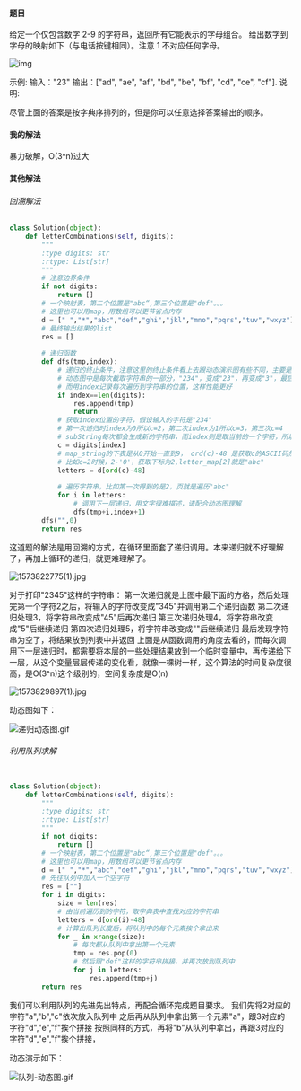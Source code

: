 #### 题目

给定一个仅包含数字 2-9 的字符串，返回所有它能表示的字母组合。
给出数字到字母的映射如下（与电话按键相同）。注意 1 不对应任何字母。

![img](https://assets.leetcode-cn.com/aliyun-lc-upload/original_images/17_telephone_keypad.png)

示例:
输入："23"
输出：["ad", "ae", "af", "bd", "be", "bf", "cd", "ce", "cf"].
说明:

尽管上面的答案是按字典序排列的，但是你可以任意选择答案输出的顺序。

#### 我的解法

暴力破解，O(3^n)过大

#### 其他解法

###### 回溯解法

```python
class Solution(object):
	def letterCombinations(self, digits):
		"""
		:type digits: str
		:rtype: List[str]
		"""
		# 注意边界条件
		if not digits:
			return []
		# 一个映射表，第二个位置是"abc“,第三个位置是"def"。。。
		# 这里也可以用map，用数组可以更节省点内存
		d = [" ","*","abc","def","ghi","jkl","mno","pqrs","tuv","wxyz"]
		# 最终输出结果的list
		res = []
		
		# 递归函数
		def dfs(tmp,index):
			# 递归的终止条件，注意这里的终止条件看上去跟动态演示图有些不同，主要是做了点优化
			# 动态图中是每次截取字符串的一部分，"234"，变成"23"，再变成"3"，最后变成""，这样性能不佳
			# 而用index记录每次遍历到字符串的位置，这样性能更好
			if index==len(digits):
				res.append(tmp)
				return
			# 获取index位置的字符，假设输入的字符是"234"
			# 第一次递归时index为0所以c=2，第二次index为1所以c=3，第三次c=4
			# subString每次都会生成新的字符串，而index则是取当前的一个字符，所以效率更高一点
			c = digits[index]
			# map_string的下表是从0开始一直到9， ord(c)-48 是获取c的ASCII码然后-48,48是0的ASCII
			# 比如c=2时候，2-'0'，获取下标为2,letter_map[2]就是"abc"
			letters = d[ord(c)-48]
			
			# 遍历字符串，比如第一次得到的是2，页就是遍历"abc"
			for i in letters:
				# 调用下一层递归，用文字很难描述，请配合动态图理解
				dfs(tmp+i,index+1)
		dfs("",0)
		return res
```

这道题的解法是用回溯的方式，在循环里面套了递归调用。本来递归就不好理解了，再加上循环的递归，就更难理解了。

![1573822775(1).jpg](https://pic.leetcode-cn.com/7a77fa396e92c8ceb4e6fc1581aab7233fbf88606a05558aae29efdef2ebcb9c-1573822775(1).jpg)

对于打印"2345"这样的字符串：
第一次递归就是上图中最下面的方格，然后处理完第一个字符2之后，将输入的字符改变成"345"并调用第二个递归函数
第二次递归处理3，将字符串改变成"45"后再次递归
第三次递归处理4，将字符串改变成"5"后继续递归
第四次递归处理5，将字符串改变成""后继续递归
最后发现字符串为空了，将结果放到列表中并返回
上面是从函数调用的角度去看的，而每次调用下一层递归时，都需要将本层的一些处理结果放到一个临时变量中，再传递给下一层，从这个变量层层传递的变化看，就像一棵树一样，这个算法的时间复杂度很高，是O(3^n)这个级别的，空间复杂度是O(n)

![1573829897(1).jpg](https://pic.leetcode-cn.com/02b0ec926e3da5f12a0a118293b8ac10dc236741ccb04414ded44a30f7fc70af-1573829897(1).jpg)

动态图如下：

![递归动态图.gif](https://pic.leetcode-cn.com/9a86e75bd66edbecf7f11e10d501910ac7d64c5642050bc52d86e5a0eaa83fd5-%E9%80%92%E5%BD%92%E5%8A%A8%E6%80%81%E5%9B%BE.gif)

###### 利用队列求解

```python

class Solution(object):
	def letterCombinations(self, digits):
		"""
		:type digits: str
		:rtype: List[str]
		"""	
		if not digits:
			return []
		# 一个映射表，第二个位置是"abc“,第三个位置是"def"。。。
		# 这里也可以用map，用数组可以更节省点内存
		d = [" ","*","abc","def","ghi","jkl","mno","pqrs","tuv","wxyz"]
		# 先往队列中加入一个空字符
		res = [""]
		for i in digits:
			size = len(res)
			# 由当前遍历到的字符，取字典表中查找对应的字符串
			letters = d[ord(i)-48]
			# 计算出队列长度后，将队列中的每个元素挨个拿出来
			for _ in xrange(size):
				# 每次都从队列中拿出第一个元素
				tmp = res.pop(0)
				# 然后跟"def"这样的字符串拼接，并再次放到队列中
				for j in letters:
					res.append(tmp+j)
		return res
```

我们可以利用队列的先进先出特点，再配合循环完成题目要求。
我们先将2对应的字符"a","b","c"依次放入队列中
之后再从队列中拿出第一个元素"a"，跟3对应的字符"d","e","f"挨个拼接
按照同样的方式，再将"b"从队列中拿出，再跟3对应的字符"d","e","f"挨个拼接，

动态演示如下：

![队列-动态图.gif](https://pic.leetcode-cn.com/6953e7a27bff1242c37f88c9b66b524975655605d053a9f6ac6a74376582b4c5-%E9%98%9F%E5%88%97-%E5%8A%A8%E6%80%81%E5%9B%BE.gif)




